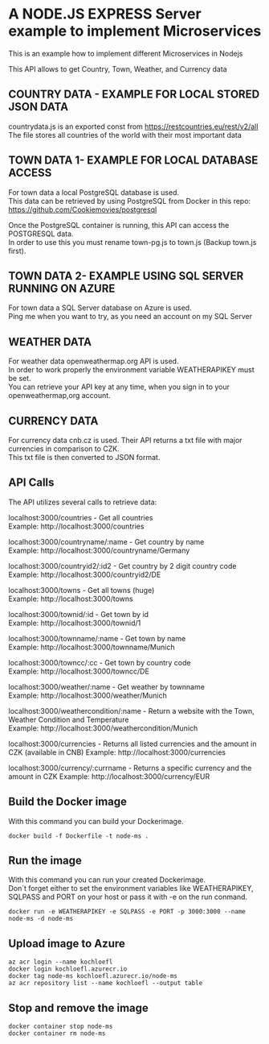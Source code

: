 # A NODE.JS EXPRESS Server example to implement Microservices

This is an example how to implement different Microservices in Nodejs  

This API allows to get Country, Town, Weather, and Currency data  

## COUNTRY DATA - EXAMPLE FOR LOCAL STORED JSON DATA
countrydata.js is an exported const from https://restcountries.eu/rest/v2/all  
The file stores all countries of the world with their most important data  

## TOWN DATA  1- EXAMPLE FOR LOCAL DATABASE ACCESS
For town data a local PostgreSQL database is used.  
This data can be retrieved by using PostgreSQL from Docker in this repo:  
https://github.com/Cookiemovies/postgresql  

Once the PostgreSQL container is running, this API can access the POSTGRESQL data.  
In order to use this you must rename town-pg.js to town.js (Backup town.js first).  

## TOWN DATA  2- EXAMPLE USING SQL SERVER RUNNING ON AZURE
For town data a SQL Server database on Azure is used.  
Ping me when you want to try, as you need an account on my SQL Server

## WEATHER DATA  
For weather data openweathermap.org API is used.  
In order to work properly the environment variable WEATHERAPIKEY must be set.   
You can retrieve your API key at any time, when you sign in to your openweathermap,org account.    

## CURRENCY DATA  
For currency data cnb.cz is used. Their API returns a txt file with major currencies in comparison to CZK.   
This txt file is then converted to JSON format.

## API Calls

The API utilizes several calls to retrieve data:  

localhost:3000/countries            -   Get all countries  
Example: http://localhost:3000/countries  

localhost:3000/countryname/:name    -   Get country by name  
Example: http://localhost:3000/countryname/Germany  

localhost:3000/countryid2/:id2      -   Get country by 2 digit country code  
Example: http://localhost:3000/countryid2/DE  

localhost:3000/towns                -   Get all towns (huge)  
Example: http://localhost:3000/towns  

localhost:3000/townid/:id           -   Get town by id  
Example: http://localhost:3000/townid/1   

localhost:3000/townname/:name       -   Get town by name  
Example: http://localhost:3000/townname/Munich   

localhost:3000/towncc/:cc           -   Get town by country code  
Example: http://localhost:3000/towncc/DE   

localhost:3000/weather/:name        -   Get weather by townname  
Example: http://localhost:3000/weather/Munich   

localhost:3000/weathercondition/:name  - Return a website with the Town, Weather Condition and Temperature  
Example: http://localhost:3000/weathercondition/Munich   

localhost:3000/currencies              - Returns all listed currencies and the amount in CZK (available in CNB)
Example: http://localhost:3000/currencies   

localhost:3000/currency/:currname  - Returns a specific currency and the amount in CZK
Example: http://localhost:3000/currency/EUR   

## Build the Docker image

With this command you can build your Dockerimage.  
```
docker build -f Dockerfile -t node-ms .
```
## Run the image

With this command you can run your created Dockerimage.  
Don´t forget either to set the environment variables like WEATHERAPIKEY, SQLPASS and PORT on your host or pass it with -e on the run conmand.  
```
docker run -e WEATHERAPIKEY -e SQLPASS -e PORT -p 3000:3000 --name node-ms -d node-ms
```

## Upload image to Azure

```
az acr login --name kochloefl
docker login kochloefl.azurecr.io
docker tag node-ms kochloefl.azurecr.io/node-ms
az acr repository list --name kochloefl --output table
```

## Stop and remove the image

```
docker container stop node-ms
docker container rm node-ms

```
